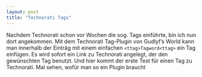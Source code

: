 ```yaml
---
layout: post
title: "Technorati Tags"
---
```

Nachdem Technorati schon vor Wochen die sog. Tags einführte, bin ich nun dort angekommen. Mit dem Technorati Tag-Plugin von Gudlyf’s World kann man innerhalb der Einträg mit einem einfachen `<ttag>Tagword<ttag>` ein Tag einfügen. Es wird sofort ein Link zu Technorati angelegt, der den gewünschten Tag benutzt. Und hier kommt der erste Test für einen Tag zu Technorati. Mal sehen, wofür man so ein Plugin braucht 
